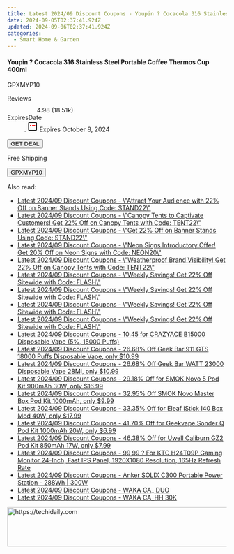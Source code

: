 ```yaml
---
title: Latest 2024/09 Discount Coupons - Youpin ? Cocacola 316 Stainless Steel Portable Coffee Thermos Cup 400Ml
date: 2024-09-05T02:37:41.924Z
updated: 2024-09-06T02:37:41.924Z
categories:
  - Smart Home & Garden
---
```



<div class="max-w-4xl mx-auto grid grid-cols-1 lg:max-w-5xl lg:gap-x-20 lg:grid-cols-2">
  <div class="relative p-3 col-start-1 row-start-1 flex flex-col-reverse rounded-lg bg-gradient-to-t from-black/75 via-black/0 sm:bg-none sm:row-start-2 sm:p-0 lg:row-start-1">
    <h4 class="mt-1 text-lg font-semibold text-white sm:text-slate-900 md:text-2xl dark:sm:text-white">Youpin ? Cocacola 316 Stainless Steel Portable Coffee Thermos Cup 400ml</h4>
    <p class="text-sm leading-4 font-medium text-white sm:text-slate-500 dark:sm:text-slate-400">GPXMYP10</p>
  </div>
  
  <div class="col-start-1 col-end-3 row-start-1 grid gap-4 sm:mb-6 sm:grid-cols-4 lg:col-start-2 lg:row-span-6 lg:row-end-6 lg:mb-0 lg:gap-6">
    
  </div>
  <dl class="row-start-2 mt-4 flex items-center text-xs font-medium sm:row-start-3 sm:mt-1 md:mt-2.5 lg:row-start-2">
    <dt class="sr-only">Reviews</dt>
    <dd class="flex items-center text-indigo-600 dark:text-indigo-400">
      <svg width="24" height="24" fill="none" aria-hidden="true" class="mr-1 stroke-current dark:stroke-indigo-500">
        <path d="m12 5 2 5h5l-4 4 2.103 5L12 16l-5.103 3L9 14l-4-4h5l2-5Z" stroke-width="2" stroke-linecap="round" stroke-linejoin="round" />
      </svg>
      <span>4.98 <span class="font-normal text-slate-400">(18.51k)</span></span>
    </dd>
    <dt class="sr-only">ExpiresDate</dt>
    <dd class="flex items-center">
      <svg width="2" height="2" aria-hidden="true" fill="currentColor" class="mx-3 text-slate-300">
        <circle cx="1" cy="1" r="1" />
      </svg>
      <svg width="24" height="24" viewBox="0 0 24 24" fill="none" stroke="currentColor" stroke-width="2">
        <rect x="3" y="3" width="18" height="18" rx="2" fill="#fff" />
        <path d="M6 10L18 10" stroke="red" stroke-width="2" fill="none" />
        <path d="M10 6L10 18" stroke="#fff" stroke-width="2" fill="none" />
      </svg>
      Expires October 8, 2024    </dd>
  </dl>
  <div class="col-start-1 row-start-3 mt-4 self-center sm:col-start-2 sm:row-span-2 sm:row-start-2 sm:mt-0 lg:col-start-1 lg:row-start-3 lg:row-end-4 lg:mt-6">
    <button type="button" onClick="javascript:window.open(decodeURIComponent('https%3A%2F%2Fwww.shareasale.com%2Fu.cfm%3Fd%3D1118286%26m%3D97331%26u%3D4338022'), '_blank');void(0);" class="rounded-lg bg-red-600 px-3 py-2 text-sm font-medium leading-6 text-white">GET DEAL</button>
  </div>
  <p class="col-start-1 mt-4 text-sm leading-6 sm:col-span-2 lg:col-span-1 lg:row-start-4 lg:mt-6 dark:text-slate-400">
  Free Shipping 
    <div>
      <button type="button" onClick="javascript:window.open(decodeURIComponent('https%3A%2F%2Fwww.shareasale.com%2Fu.cfm%3Fd%3D1118286%26m%3D97331%26u%3D4338022'), '_blank');void(0);" class="bg-green-600 text-white text-sm leading-6 font-medium py-2 px-3 rounded-lg">GPXMYP10</button>
    </div>
  </p>
</div>
<span class="atpl-alsoreadstyle">Also read:</span>
<div><ul>
<li><a href="https://coupons.techidaily.com/coupon-1232177-share-63219-sale/"><u>Latest 2024/09 Discount Coupons - \"Attract Your Audience with 22% Off on Banner Stands Using Code: STAND22\"</u></a></li>
<li><a href="https://coupons.techidaily.com/coupon-1232174-share-63219-sale/"><u>Latest 2024/09 Discount Coupons - \"Canopy Tents to Captivate Customers! Get 22% Off on Canopy Tents with Code: TENT22\"</u></a></li>
<li><a href="https://coupons.techidaily.com/coupon-1232178-share-63219-sale/"><u>Latest 2024/09 Discount Coupons - \"Get 22% Off on Banner Stands Using Code: STAND22\"</u></a></li>
<li><a href="https://coupons.techidaily.com/coupon-1232180-share-63219-sale/"><u>Latest 2024/09 Discount Coupons - \"Neon Signs Introductory Offer! Get 20% Off on Neon Signs with Code: NEON20\"</u></a></li>
<li><a href="https://coupons.techidaily.com/coupon-1232176-share-63219-sale/"><u>Latest 2024/09 Discount Coupons - \"Weatherproof Brand Visibility! Get 22% Off on Canopy Tents with Code: TENT22\"</u></a></li>
<li><a href="https://coupons.techidaily.com/coupon-1232165-share-63219-sale/"><u>Latest 2024/09 Discount Coupons - \"Weekly Savings! Get 22% Off Sitewide with Code: FLASH\"</u></a></li>
<li><a href="https://coupons.techidaily.com/coupon-1232169-share-63219-sale/"><u>Latest 2024/09 Discount Coupons - \"Weekly Savings! Get 22% Off Sitewide with Code: FLASH\"</u></a></li>
<li><a href="https://coupons.techidaily.com/coupon-1232170-share-63219-sale/"><u>Latest 2024/09 Discount Coupons - \"Weekly Savings! Get 22% Off Sitewide with Code: FLASH\"</u></a></li>
<li><a href="https://coupons.techidaily.com/coupon-1232172-share-63219-sale/"><u>Latest 2024/09 Discount Coupons - \"Weekly Savings! Get 22% Off Sitewide with Code: FLASH\"</u></a></li>
<li><a href="https://coupons.techidaily.com/coupon-1080579-share-59344-sale/"><u>Latest 2024/09 Discount Coupons - 10.45 for CRAZYACE B15000 Disposable Vape (5%, 15000 Puffs)</u></a></li>
<li><a href="https://coupons.techidaily.com/coupon-1232208-share-90958-sale/"><u>Latest 2024/09 Discount Coupons - 26.68% Off Geek Bar 911 GTS 18000 Puffs Disposable Vape, only $10.99</u></a></li>
<li><a href="https://coupons.techidaily.com/coupon-1232210-share-90958-sale/"><u>Latest 2024/09 Discount Coupons - 26.68% Off Geek Bar WATT 23000 Disposable Vape 28Ml, only $10.99</u></a></li>
<li><a href="https://coupons.techidaily.com/coupon-997037-share-90958-sale/"><u>Latest 2024/09 Discount Coupons - 29.18% Off for SMOK Novo 5 Pod Kit 900mAh 30W, only $16.99</u></a></li>
<li><a href="https://coupons.techidaily.com/coupon-1058968-share-90958-sale/"><u>Latest 2024/09 Discount Coupons - 32.95% Off SMOK Novo Master Box Pod Kit 1000mAh, only $9.99</u></a></li>
<li><a href="https://coupons.techidaily.com/coupon-971129-share-90958-sale/"><u>Latest 2024/09 Discount Coupons - 33.35% Off for Eleaf iStick I40 Box Mod 40W, only $17.99</u></a></li>
<li><a href="https://coupons.techidaily.com/coupon-1020793-share-90958-sale/"><u>Latest 2024/09 Discount Coupons - 41.70% Off for Geekvape Sonder Q Pod Kit 1000mAh 20W, only $6.99</u></a></li>
<li><a href="https://coupons.techidaily.com/coupon-1045987-share-90958-sale/"><u>Latest 2024/09 Discount Coupons - 46.38% Off for Uwell Caliburn GZ2 Pod Kit 850mAh 17W, only $7.99</u></a></li>
<li><a href="https://coupons.techidaily.com/coupon-1047650-share-77450-sale/"><u>Latest 2024/09 Discount Coupons - 99,99 ? For KTC H24T09P Gaming Monitor 24-Inch, Fast IPS Panel, 1920X1080 Resolution, 165Hz Refresh Rate</u></a></li>
<li><a href="https://coupons.techidaily.com/coupon-1232199-share-126562-sale/"><u>Latest 2024/09 Discount Coupons - Anker SOLIX C300 Portable Power Station - 288Wh | 300W</u></a></li>
<li><a href="https://coupons.techidaily.com/coupon-1232236-share-92020-sale/"><u>Latest 2024/09 Discount Coupons - WAKA CA_ DUO</u></a></li>
<li><a href="https://coupons.techidaily.com/coupon-1232237-share-92020-sale/"><u>Latest 2024/09 Discount Coupons - WAKA CA_HH 30K</u></a></li>
</ul></div>

<ins class="adsbygoogle"
      style="display:block"
      data-ad-client="ca-pub-7571918770474297"
      data-ad-slot="8358498916"
      data-ad-format="auto"
      data-full-width-responsive="true"></ins>
<!-- affiliate ads begin -->
<a href="https://coinrule.sjv.io/c/5597632/1958378/18409" target="_top" id="1958378">
  <img src="//a.impactradius-go.com/display-ad/18409-1958378" border="0" alt="https://techidaily.com" width="728" height="90"/>
</a>
<img height="0" width="0" src="https://coinrule.sjv.io/i/5597632/1958378/18409" style="position:absolute;visibility:hidden;" border="0" />
<!-- affiliate ads end -->